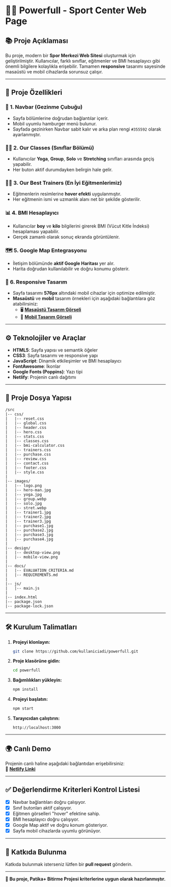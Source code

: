 # 🏋️‍♀️ **Powerfull - Sport Center Web Page**

## 📚 **Proje Açıklaması**  
Bu proje, modern bir **Spor Merkezi Web Sitesi** oluşturmak için geliştirilmiştir. Kullanıcılar, farklı sınıflar, eğitmenler ve BMI hesaplayıcı gibi önemli bilgilere kolaylıkla erişebilir. Tamamen **responsive** tasarımı sayesinde masaüstü ve mobil cihazlarda sorunsuz çalışır.

---

## 🚀 **Proje Özellikleri**

### 📝 **1. Navbar (Gezinme Çubuğu)**  
- Sayfa bölümlerine doğrudan bağlantılar içerir.  
- Mobil uyumlu hamburger menü bulunur.  
- Sayfada gezinirken Navbar sabit kalır ve arka plan rengi `#355592` olarak ayarlanmıştır.  

### 🧘‍♀️ **2. Our Classes (Sınıflar Bölümü)**  
- Kullanıcılar **Yoga**, **Group**, **Solo** ve **Stretching** sınıfları arasında geçiş yapabilir.  
- Her buton aktif durumdayken belirgin hale gelir.  

### 🧑‍🏫 **3. Our Best Trainers (En İyi Eğitmenlerimiz)**  
- Eğitmenlerin resimlerine **hover efekti** uygulanmıştır.  
- Her eğitmenin ismi ve uzmanlık alanı net bir şekilde gösterilir.  

### 📊 **4. BMI Hesaplayıcı**  
- Kullanıcılar **boy** ve **kilo** bilgilerini girerek BMI (Vücut Kitle İndeksi) hesaplaması yapabilir.  
- Gerçek zamanlı olarak sonuç ekranda görüntülenir.  

### 🗺️ **5. Google Map Entegrasyonu**  
- İletişim bölümünde **aktif Google Haritası** yer alır.  
- Harita doğrudan kullanılabilir ve doğru konumu gösterir.  

### 📱 **6. Responsive Tasarım**  
- Sayfa tasarımı **576px** altındaki mobil cihazlar için optimize edilmiştir.  
- **Masaüstü** ve **mobil** tasarım örnekleri için aşağıdaki bağlantılara göz atabilirsiniz:  
  - 🖥️ [**Masaüstü Tasarım Görseli**](./src/design/desktop-view.png)  
  - 📱 [**Mobil Tasarım Görseli**](./src/design/mobile-view.png)  

---

## ⚙️ **Teknolojiler ve Araçlar**  
- **HTML5**: Sayfa yapısı ve semantik öğeler  
- **CSS3**: Sayfa tasarımı ve responsive yapı  
- **JavaScript**: Dinamik etkileşimler ve BMI hesaplayıcı  
- **FontAwesome**: İkonlar  
- **Google Fonts (Poppins)**: Yazı tipi  
- **Netlify**: Projenin canlı dağıtımı  

---

## 📂 **Proje Dosya Yapısı**
```
/src
|-- css/
|   |-- reset.css
|   |-- global.css
|   |-- header.css
|   |-- hero.css
|   |-- stats.css
|   |-- classes.css
|   |-- bmi-calculator.css
|   |-- trainers.css
|   |-- purchase.css
|   |-- review.css
|   |-- contact.css
|   |-- footer.css
|   |-- style.css
|
|-- images/
|   |-- logo.png
|   |-- hero-man.jpg
|   |-- yoga.jpg
|   |-- group.webp
|   |-- solo.jpg
|   |-- stret.webp
|   |-- trainer1.jpg
|   |-- trainer2.jpg
|   |-- trainer3.jpg
|   |-- purchase1.jpg
|   |-- purchase2.jpg
|   |-- purchase3.jpg
|   |-- purchase4.jpg
|
|-- design/
|   |-- desktop-view.png
|   |-- mobile-view.png
|
|-- docs/
|   |-- EVALUATION_CRITERIA.md
|   |-- REQUIREMENTS.md
|
|-- js/
|   |-- main.js
|
|-- index.html
|-- package.json
|-- package-lock.json
```

---

## 🛠️ **Kurulum Talimatları**

1. **Projeyi klonlayın:**  
   ```bash
   git clone https://github.com/kullaniciadi/powerfull.git
   ```
2. **Proje klasörüne gidin:**  
   ```bash
   cd powerfull
   ```
3. **Bağımlılıkları yükleyin:**  
   ```bash
   npm install
   ```
4. **Projeyi başlatın:**  
   ```bash
   npm start
   ```
5. **Tarayıcıdan çalıştırın:**  
   ```
   http://localhost:3000
   ```

---

## 🌍 **Canlı Demo**  
Projenin canlı haline aşağıdaki bağlantıdan erişebilirsiniz:  
🔗 **[Netlify Linki](https://powerfull-example.netlify.app/)**  

---

## ✅ **Değerlendirme Kriterleri Kontrol Listesi**  
- [x] Navbar bağlantıları doğru çalışıyor.  
- [x] Sınıf butonları aktif çalışıyor.  
- [x] Eğitmen görselleri "hover" efektine sahip.  
- [x] BMI hesaplayıcı doğru çalışıyor.  
- [x] Google Map aktif ve doğru konum gösteriyor.  
- [x] Sayfa mobil cihazlarda uyumlu görünüyor.  

---

## 🤝 **Katkıda Bulunma**  
Katkıda bulunmak isterseniz lütfen bir **pull request** gönderin.  

---

🎯 **Bu proje, Patika+ Bitirme Projesi kriterlerine uygun olarak hazırlanmıştır.**
